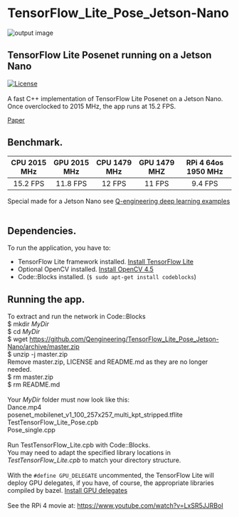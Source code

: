 # TensorFlow_Lite_Pose_Jetson-Nano
![output image]( https://qengineering.eu/images/Pose_Jetson.webp )<br/>
## TensorFlow Lite Posenet running on a Jetson Nano
[![License](https://img.shields.io/badge/License-BSD%203--Clause-blue.svg)](https://opensource.org/licenses/BSD-3-Clause)<br/><br/>
A fast C++ implementation of TensorFlow Lite Posenet on a Jetson Nano.<br/>
Once overclocked to 2015 MHz, the app runs at 15.2 FPS.

[Paper](https://medium.com/tensorflow/real-time-human-pose-estimation-in-the-browser-with-tensorflow-js-7dd0bc881cd5)<br/>

## Benchmark.
| CPU 2015 MHz | GPU 2015 MHz | CPU 1479 MHz | GPU 1479 MHZ | RPi 4 64os 1950 MHz |
|  :------------: | :-------------: | :-------------:  | :-------------: | :-------------: |
|  15.2 FPS | 11.8 FPS  | 12 FPS | 11 FPS  | 9.4 FPS |


Special made for a Jetson Nano see [Q-engineering deep learning examples](https://qengineering.eu/deep-learning-examples-on-raspberry-32-64-os.html) <br/>
<br/>
## Dependencies.
To run the application, you have to:
- TensorFlow Lite framework installed. [Install TensorFlow Lite](https://qengineering.eu/install-tensorflow-2-lite-on-jetson-nano.html) <br/>
- Optional OpenCV installed. [Install OpenCV 4.5](https://qengineering.eu/install-opencv-4.5-on-jetson-nano.html) <br/>
- Code::Blocks installed. (```$ sudo apt-get install codeblocks```)
## Running the app.
To extract and run the network in Code::Blocks <br/>
$ mkdir *MyDir* <br/>
$ cd *MyDir* <br/>
$ wget https://github.com/Qengineering/TensorFlow_Lite_Pose_Jetson-Nano/archive/master.zip <br/>
$ unzip -j master.zip <br/>
Remove master.zip, LICENSE and README.md as they are no longer needed. <br/> 
$ rm master.zip <br/>
$ rm README.md <br/> <br/>
Your *MyDir* folder must now look like this: <br/> 
Dance.mp4 <br/>
posenet_mobilenet_v1_100_257x257_multi_kpt_stripped.tflite <br/>
TestTensorFlow_Lite_Pose.cpb <br/>
Pose_single.cpp<br/>
 <br/>
Run TestTensorFlow_Lite.cpb with Code::Blocks.<br/>
You may need to adapt the specified library locations in *TestTensorFlow_Lite.cpb* to match your directory structure.<br/><br/>
With the `#define GPU_DELEGATE` uncommented, the TensorFlow Lite will deploy GPU delegates, if you have, of course, the appropriate libraries compiled by bazel. [Install GPU delegates](https://qengineering.eu/install-tensorflow-2-lite-on-jetson-nano.html) <br/><br/>
See the RPi 4 movie at: https://www.youtube.com/watch?v=LxSR5JJRBoI


